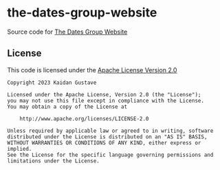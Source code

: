 # the-dates-group-website

Source code for [The Dates Group Website](https://thedatesgroup.com)

## License

This code is licensed under the [Apache License Version 2.0](https://www.apache.org/licenses/LICENSE-2.0)

```text
Copyright 2023 Kaidan Gustave

Licensed under the Apache License, Version 2.0 (the "License");
you may not use this file except in compliance with the License.
You may obtain a copy of the License at

    http://www.apache.org/licenses/LICENSE-2.0

Unless required by applicable law or agreed to in writing, software
distributed under the License is distributed on an "AS IS" BASIS,
WITHOUT WARRANTIES OR CONDITIONS OF ANY KIND, either express or implied.
See the License for the specific language governing permissions and
limitations under the License.
```
